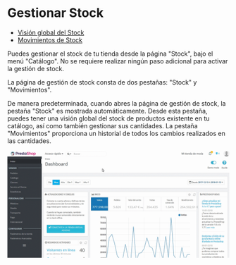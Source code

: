# Gestionar Stock

*  [Visión global del Stock](vision-global-del-stock.md)
*  [Movimientos de Stock](movimientos-de-stock.md)

Puedes gestionar el stock de tu tienda desde la página "Stock", bajo el menú "Catálogo". No se requiere realizar ningún paso adicional para activar la gestión de stock.

La página de gestión de stock consta de dos pestañas: "Stock" y "Movimientos".

De manera predeterminada, cuando abres la página de gestión de stock, la pestaña "Stock" es mostrada automáticamente. Desde esta pestaña, puedes tener una visión global del stock de productos existente en tu catálogo, así como también gestionar sus cantidades. La pestaña "Movimientos" proporciona un historial de todos los cambios realizados en las cantidades.

![](../../../../.gitbook/assets/54888033.gif)

